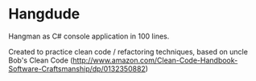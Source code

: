 Hangdude
========

Hangman as C# console application in 100 lines.  

Created to practice clean code / refactoring techniques, based on uncle Bob's Clean Code (http://www.amazon.com/Clean-Code-Handbook-Software-Craftsmanship/dp/0132350882)

